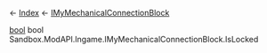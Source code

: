 ← [Index](Api-Index) ← [IMyMechanicalConnectionBlock](Sandbox.ModAPI.Ingame.IMyMechanicalConnectionBlock)

[bool](System.Boolean) bool Sandbox.ModAPI.Ingame.IMyMechanicalConnectionBlock.IsLocked